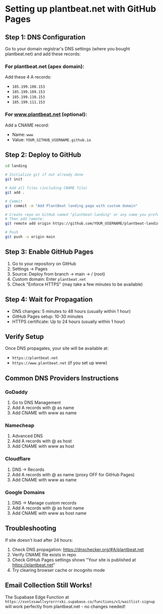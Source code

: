 # Setting up plantbeat.net with GitHub Pages

## Step 1: DNS Configuration

Go to your domain registrar's DNS settings (where you bought plantbeat.net) and add these records:

### For plantbeat.net (apex domain):
Add these 4 A records:
- `185.199.108.153`
- `185.199.109.153`
- `185.199.110.153`
- `185.199.111.153`

### For www.plantbeat.net (optional):
Add a CNAME record:
- Name: `www`
- Value: `YOUR_GITHUB_USERNAME.github.io`

## Step 2: Deploy to GitHub

```bash
cd landing

# Initialize git if not already done
git init

# Add all files (including CNAME file)
git add .

# Commit
git commit -m "Add PlantBeat landing page with custom domain"

# Create repo on GitHub named "plantbeat-landing" or any name you prefer
# Then add remote:
git remote add origin https://github.com/YOUR_USERNAME/plantbeat-landing.git

# Push
git push -u origin main
```

## Step 3: Enable GitHub Pages

1. Go to your repository on GitHub
2. Settings → Pages
3. Source: Deploy from branch → main → / (root)
4. Custom domain: Enter `plantbeat.net`
5. Check "Enforce HTTPS" (may take a few minutes to be available)

## Step 4: Wait for Propagation

- DNS changes: 5 minutes to 48 hours (usually within 1 hour)
- GitHub Pages setup: 10-30 minutes
- HTTPS certificate: Up to 24 hours (usually within 1 hour)

## Verify Setup

Once DNS propagates, your site will be available at:
- `https://plantbeat.net`
- `https://www.plantbeat.net` (if you set up www)

## Common DNS Providers Instructions

### GoDaddy
1. Go to DNS Management
2. Add A records with @ as name
3. Add CNAME with www as name

### Namecheap
1. Advanced DNS
2. Add A records with @ as host
3. Add CNAME with www as host

### Cloudflare
1. DNS → Records
2. Add A records with @ as name (proxy OFF for GitHub Pages)
3. Add CNAME with www as name

### Google Domains
1. DNS → Manage custom records
2. Add A records with @ as host name
3. Add CNAME with www as host name

## Troubleshooting

If site doesn't load after 24 hours:
1. Check DNS propagation: https://dnschecker.org/#A/plantbeat.net
2. Verify CNAME file exists in repo
3. Check GitHub Pages settings shows "Your site is published at https://plantbeat.net"
4. Try clearing browser cache or incognito mode

## Email Collection Still Works!

The Supabase Edge Function at `https://xvnlxsawllvyrorrrxki.supabase.co/functions/v1/waitlist-signup` will work perfectly from plantbeat.net - no changes needed!